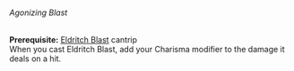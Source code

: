 ###### Agonizing Blast

**Prerequisite:**
[Eldritch Blast](#Eldritch_Blast_eldritch_blast) cantrip
\
When you cast Eldritch Blast, add your Charisma modifier to the damage it deals on a hit.
